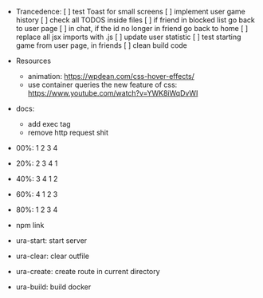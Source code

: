 + Trancedence:
    [ ] test Toast for small screens
    [ ] implement user game history
    [ ] check all TODOS inside files
    [ ] if friend in blocked list go back to user page
    [ ] in chat, if the id no longer in friend go back to home
    [ ] replace all jsx imports with .js
    [ ] update user statistic
    [ ] test starting game from user page, in friends
    [ ] clean build code

+ Resources
    + animation: https://wpdean.com/css-hover-effects/
    + use container queries the new feature of css: https://www.youtube.com/watch?v=YWK8iWqDvWI

+ docs:
    + add exec tag
    + remove http request shit

- 00%: 1 2 3 4
- 20%: 2 3 4 1
- 40%: 3 4 1 2
- 60%: 4 1 2 3
- 80%: 1 2 3 4

- npm link
- ura-start: start server
- ura-clear: clear outfile
- ura-create: create route in current directory
- ura-build: build docker


